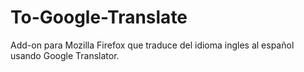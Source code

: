 To-Google-Translate
===================

Add-on para Mozilla Firefox que traduce del idioma ingles al español usando Google Translator.
